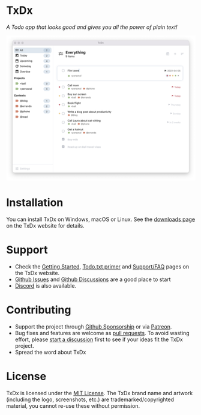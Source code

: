 # TxDx

_A Todo app that looks good and gives you all the power of plain text!_

![](https://github.com/ariejan/txdx/raw/master/images/TxDx-1.1.0.png)

# Installation

You can install TxDx on Windows, macOS or Linux. See the [downloads page](https://www.txdx.eu/download/) on the TxDx website for details.

# Support

 * Check the [Getting Started](https://www.txdx.eu/getting-started/), [Todo.txt primer](https://www.txdx.eu/todotxt/) and [Support/FAQ](https://www.txdx.eu/support/) pages on the TxDx website.
 * [Github Issues](https://github.com/ariejan/txdx/issues) and [Github Discussions](https://github.com/ariejan/txdx/discussions) are a good place to start
 * [Discord](https://discord.gg/BTw3QVut5k) is also available.
 
# Contributing

 * Support the project through [Github Sponsorship](https://github.com/sponsors/ariejan) or via [Patreon](https://patreon.com/txdx).
 * Bug fixes and features are welcome as [pull requests](https://github.com/ariejan/txdx/pulls). To avoid wasting effort, please [start a discussion](https://github.com/ariejan/txdx/discussions) first to see if your ideas fit the TxDx project. 
 * Spread the word about TxDx

# License

TxDx is licensed under the [MIT License](https://github.com/ariejan/txdx/blob/master/LICENSE). The TxDx brand name and artwork (including the logo, screenshots, etc.) are trademarked/copyrighted material, you cannot re-use these without permission.
